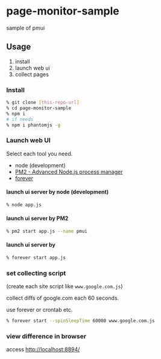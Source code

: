 # page-monitor-sample
sample of pmui

## Usage

1. install
2. launch web ui
3. collect pages

### Install

```sh
% git clone [this-repo-url]
% cd page-monitor-sample
% npm i
# if needs
% npm i phantomjs -g 
```

### Launch web UI

Select each tool you need.

- node (development)
- [PM2 - Advanced Node.js process manager](http://pm2.keymetrics.io/)
- [forever](https://github.com/foreverjs/forever)

#### launch ui server by node (development)

```sh
% node app.js
```

#### launch ui server by PM2

```sh
% pm2 start app.js --name pmui
```

#### launch ui server by 

```sh
% forever start app.js
```

### set collecting script

(create each site script like `www.google.com.js`)

collect diffs of google.com each 60 seconds.

use forever or crontab etc.

```sh
% forever start --spinSleepTime 60000 www.google.com.js
```

### view difference in browser

access [http://localhost:8894/](http://localhost:8894/)
